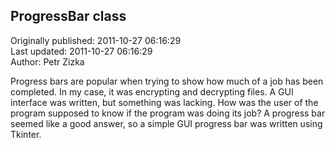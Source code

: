 ## ProgressBar class  
Originally published: 2011-10-27 06:16:29  
Last updated: 2011-10-27 06:16:29  
Author: Petr Zizka  
  
Progress bars are popular when trying to
show how much of a job has been completed.
In my case, it was encrypting and decrypting
files. A GUI interface was written, but
something was lacking. How was the user of
the program supposed to know if the program
was doing its job? A progress bar seemed like
a good answer, so a simple GUI progress bar
was written using Tkinter.